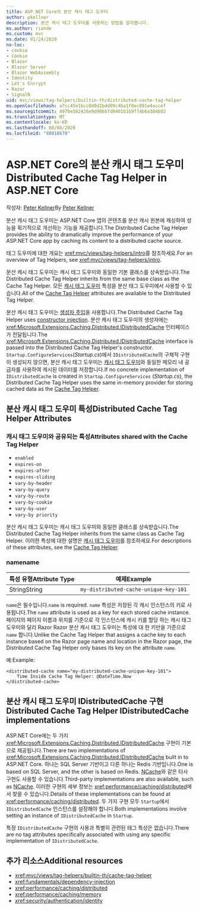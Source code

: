 ```yaml
---
title: ASP.NET Core의 분산 캐시 태그 도우미
author: pkellner
description: 분산 캐시 태그 도우미를 사용하는 방법을 알아봅니다.
ms.author: riande
ms.custom: mvc
ms.date: 01/24/2020
no-loc:
- cookie
- Cookie
- Blazor
- Blazor Server
- Blazor WebAssembly
- Identity
- Let's Encrypt
- Razor
- SignalR
uid: mvc/views/tag-helpers/builtin-th/distributed-cache-tag-helper
ms.openlocfilehash: a7cc45e1bcc0d0d2bdd09c4ba1f0ec891e4accef
ms.sourcegitcommit: 497be502426e9d90bb7d0401b1b9f74b6a384682
ms.translationtype: MT
ms.contentlocale: ko-KR
ms.lasthandoff: 08/08/2020
ms.locfileid: "88018678"
---
```

# <a name="distributed-cache-tag-helper-in-aspnet-core"></a><span data-ttu-id="26a6e-103">ASP.NET Core의 분산 캐시 태그 도우미</span><span class="sxs-lookup"><span data-stu-id="26a6e-103">Distributed Cache Tag Helper in ASP.NET Core</span></span>

<span data-ttu-id="26a6e-104">작성자: [Peter Kellner](https://peterkellner.net)</span><span class="sxs-lookup"><span data-stu-id="26a6e-104">By [Peter Kellner](https://peterkellner.net)</span></span>

<span data-ttu-id="26a6e-105">분산 캐시 태그 도우미는 ASP.NET Core 앱의 콘텐츠를 분산 캐시 원본에 캐싱하여 성능을 획기적으로 개선하는 기능을 제공합니다.</span><span class="sxs-lookup"><span data-stu-id="26a6e-105">The Distributed Cache Tag Helper provides the ability to dramatically improve the performance of your ASP.NET Core app by caching its content to a distributed cache source.</span></span>

<span data-ttu-id="26a6e-106">태그 도우미에 대한 개요는 <xref:mvc/views/tag-helpers/intro>를 참조하세요.</span><span class="sxs-lookup"><span data-stu-id="26a6e-106">For an overview of Tag Helpers, see <xref:mvc/views/tag-helpers/intro>.</span></span>

<span data-ttu-id="26a6e-107">분산 캐시 태그 도우미는 캐시 태그 도우미와 동일한 기본 클래스를 상속받습니다.</span><span class="sxs-lookup"><span data-stu-id="26a6e-107">The Distributed Cache Tag Helper inherits from the same base class as the Cache Tag Helper.</span></span> <span data-ttu-id="26a6e-108">모든 [캐시 태그 도우미](xref:mvc/views/tag-helpers/builtin-th/cache-tag-helper) 특성을 분산 태그 도우미에서 사용할 수 있습니다.</span><span class="sxs-lookup"><span data-stu-id="26a6e-108">All of the [Cache Tag Helper](xref:mvc/views/tag-helpers/builtin-th/cache-tag-helper) attributes are available to the Distributed Tag Helper.</span></span>

<span data-ttu-id="26a6e-109">분산 캐시 태그 도우미는 [생성자 주입](xref:fundamentals/dependency-injection#constructor-injection-behavior)을 사용합니다.</span><span class="sxs-lookup"><span data-stu-id="26a6e-109">The Distributed Cache Tag Helper uses [constructor injection](xref:fundamentals/dependency-injection#constructor-injection-behavior).</span></span> <span data-ttu-id="26a6e-110">분산 캐시 태그 도우미의 생성자에는 <xref:Microsoft.Extensions.Caching.Distributed.IDistributedCache> 인터페이스가 전달됩니다.</span><span class="sxs-lookup"><span data-stu-id="26a6e-110">The <xref:Microsoft.Extensions.Caching.Distributed.IDistributedCache> interface is passed into the Distributed Cache Tag Helper's constructor.</span></span> <span data-ttu-id="26a6e-111">`Startup.ConfigureServices`(*Startup.cs*)에서 `IDistributedCache`의 구체적 구현이 생성되지 않으면, 분산 캐시 태그 도우미는 [캐시 태그 도우미](xref:mvc/views/tag-helpers/builtin-th/cache-tag-helper)와 동일한 메모리 내 공급자를 사용하여 캐시된 데이터를 저장합니다.</span><span class="sxs-lookup"><span data-stu-id="26a6e-111">If no concrete implementation of `IDistributedCache` is created in `Startup.ConfigureServices` (*Startup.cs*), the Distributed Cache Tag Helper uses the same in-memory provider for storing cached data as the [Cache Tag Helper](xref:mvc/views/tag-helpers/builtin-th/cache-tag-helper).</span></span>

## <a name="distributed-cache-tag-helper-attributes"></a><span data-ttu-id="26a6e-112">분산 캐시 태그 도우미 특성</span><span class="sxs-lookup"><span data-stu-id="26a6e-112">Distributed Cache Tag Helper Attributes</span></span>

### <a name="attributes-shared-with-the-cache-tag-helper"></a><span data-ttu-id="26a6e-113">캐시 태그 도우미와 공유되는 특성</span><span class="sxs-lookup"><span data-stu-id="26a6e-113">Attributes shared with the Cache Tag Helper</span></span>

* `enabled`
* `expires-on`
* `expires-after`
* `expires-sliding`
* `vary-by-header`
* `vary-by-query`
* `vary-by-route`
* `vary-by-cookie`
* `vary-by-user`
* `vary-by priority`

<span data-ttu-id="26a6e-114">분산 캐시 태그 도우미는 캐시 태그 도우미와 동일한 클래스를 상속받습니다.</span><span class="sxs-lookup"><span data-stu-id="26a6e-114">The Distributed Cache Tag Helper inherits from the same class as Cache Tag Helper.</span></span> <span data-ttu-id="26a6e-115">이러한 특성에 대한 설명은 [캐시 태그 도우미](xref:mvc/views/tag-helpers/builtin-th/cache-tag-helper)를 참조하세요.</span><span class="sxs-lookup"><span data-stu-id="26a6e-115">For descriptions of these attributes, see the [Cache Tag Helper](xref:mvc/views/tag-helpers/builtin-th/cache-tag-helper).</span></span>

### <a name="name"></a><span data-ttu-id="26a6e-116">name</span><span class="sxs-lookup"><span data-stu-id="26a6e-116">name</span></span>

| <span data-ttu-id="26a6e-117">특성 유형</span><span class="sxs-lookup"><span data-stu-id="26a6e-117">Attribute Type</span></span> | <span data-ttu-id="26a6e-118">예제</span><span class="sxs-lookup"><span data-stu-id="26a6e-118">Example</span></span>                               |
| -------------- | ------------------------------------- |
| <span data-ttu-id="26a6e-119">String</span><span class="sxs-lookup"><span data-stu-id="26a6e-119">String</span></span>         | `my-distributed-cache-unique-key-101` |

<span data-ttu-id="26a6e-120">`name`은 필수입니다.</span><span class="sxs-lookup"><span data-stu-id="26a6e-120">`name` is required.</span></span> <span data-ttu-id="26a6e-121">`name` 특성은 저장된 각 캐시 인스턴스의 키로 사용됩니다.</span><span class="sxs-lookup"><span data-stu-id="26a6e-121">The `name` attribute is used as a key for each stored cache instance.</span></span> <span data-ttu-id="26a6e-122">페이지의 페이지 이름과 위치를 기준으로 각 인스턴스에 캐시 키를 할당 하는 캐시 태그 도우미와 달리 Razor Razor 분산 캐시 태그 도우미는 특성에 대 한 키만을 기준으로 `name` 합니다.</span><span class="sxs-lookup"><span data-stu-id="26a6e-122">Unlike the Cache Tag Helper that assigns a cache key to each instance based on the Razor page name and location in the Razor page, the Distributed Cache Tag Helper only bases its key on the attribute `name`.</span></span>

<span data-ttu-id="26a6e-123">예:</span><span class="sxs-lookup"><span data-stu-id="26a6e-123">Example:</span></span>

```cshtml
<distributed-cache name="my-distributed-cache-unique-key-101">
    Time Inside Cache Tag Helper: @DateTime.Now
</distributed-cache>
```

## <a name="distributed-cache-tag-helper-idistributedcache-implementations"></a><span data-ttu-id="26a6e-124">분산 캐시 태그 도우미 IDistributedCache 구현</span><span class="sxs-lookup"><span data-stu-id="26a6e-124">Distributed Cache Tag Helper IDistributedCache implementations</span></span>

<span data-ttu-id="26a6e-125">ASP.NET Core에는 두 가지 <xref:Microsoft.Extensions.Caching.Distributed.IDistributedCache> 구현이 기본으로 제공됩니다.</span><span class="sxs-lookup"><span data-stu-id="26a6e-125">There are two implementations of <xref:Microsoft.Extensions.Caching.Distributed.IDistributedCache> built in to ASP.NET Core.</span></span> <span data-ttu-id="26a6e-126">하나는 SQL Server 기반이고 다른 하나는 Redis 기반입니다.</span><span class="sxs-lookup"><span data-stu-id="26a6e-126">One is based on SQL Server, and the other is based on Redis.</span></span> <span data-ttu-id="26a6e-127">[NCache](http://www.alachisoft.com/ncache/aspnet-core-idistributedcache-ncache.html)와 같은 타사 구현도 사용할 수 있습니다.</span><span class="sxs-lookup"><span data-stu-id="26a6e-127">Third-party implementations are also available, such as [NCache](http://www.alachisoft.com/ncache/aspnet-core-idistributedcache-ncache.html).</span></span> <span data-ttu-id="26a6e-128">이러한 구현의 세부 정보는 <xref:performance/caching/distributed>에서 찾을 수 있습니다.</span><span class="sxs-lookup"><span data-stu-id="26a6e-128">Details of these implementations can be found at <xref:performance/caching/distributed>.</span></span> <span data-ttu-id="26a6e-129">두 가지 구현 모두 `Startup`에서 `IDistributedCache` 인스턴스를 설정해야 합니다.</span><span class="sxs-lookup"><span data-stu-id="26a6e-129">Both implementations involve setting an instance of `IDistributedCache` in `Startup`.</span></span>

<span data-ttu-id="26a6e-130">특정 `IDistributedCache` 구현의 사용과 특별히 관련된 태그 특성은 없습니다.</span><span class="sxs-lookup"><span data-stu-id="26a6e-130">There are no tag attributes specifically associated with using any specific implementation of `IDistributedCache`.</span></span>

## <a name="additional-resources"></a><span data-ttu-id="26a6e-131">추가 리소스</span><span class="sxs-lookup"><span data-stu-id="26a6e-131">Additional resources</span></span>

* <xref:mvc/views/tag-helpers/builtin-th/cache-tag-helper>
* <xref:fundamentals/dependency-injection>
* <xref:performance/caching/distributed>
* <xref:performance/caching/memory>
* <xref:security/authentication/identity>
